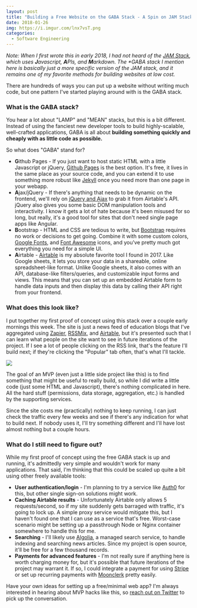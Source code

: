 ```yaml
---
layout: post
title: "Building a Free Website on the GABA Stack - A Spin on JAM Stack"
date: 2018-01-26
img: https://i.imgur.com/lnx7vsT.png
categories:
  - Software Engineering
---
```


_Note: When I first wrote this in early 2018, I had not heard of the [JAM Stack](https://jamstack.org/), which uses **J**avascript, **A**PIs, and **M**arkdown. The **GABA* stack I mention here is basically just a more specific version of the JAM stack, and it remains one of my favorite methods for building websites at low cost._

There are hundreds of ways you can put up a website without writing much code, but one pattern I've started playing around with is the GABA stack.

### What is the GABA stack?
You hear a lot about "LAMP" and "MEAN" stacks, but this is a bit different. Instead of using the fanciest new developer tools to build highly-scalable, well-crafted applications, GABA is all about **building something quickly and cheaply with as little code as possible.**

So what does "GABA" stand for?

- **G**ithub Pages - If you just want to host static HTML with a little Javascript or jQuery, [Github Pages](https://pages.github.com/) is the best option. It's free, it lives in the same place as your source code, and you can extend it to use something more robust like [Jekyll](https://jekyllrb.com/) once you need more than one page in your webapp.
- **A**jax/jQuery - If there's anything that needs to be dynamic on the frontend, we'll rely on [jQuery and Ajax](https://api.jquery.com/category/ajax/) to grab it from Airtable's API. jQuery also gives you some basic DOM manipulation tools and interactivity. I know it gets a lot of hate because it's been misused for so long, but really, it's a good tool for sites that don't need single page apps like Angular.
- **B**ootstrap - HTML and CSS are tedious to write, but [Bootstrap](http://getbootstrap.com/) requires no work or decisions to get going. Combine it with some custom colors, [Google Fonts](https://fonts.google.com/), and [Font Awesome](https://fontawesome.com/) icons, and you've pretty much got everything you need for a simple UI.
- **A**irtable - [Airtable](https://airtable.com/invite/r/4EaSmQNr) is my absolute favorite tool I found in 2017. Like Google sheets, it lets you store your data in a shareable, online spreadsheet-like format. Unlike Google sheets, it also comes with an API, database-like filters/queries, and customizable input forms and views. This means that you can set up an embedded Airtable form to handle data inputs and then display this data by calling their API right from your frontend.

### What does this look like?
I put together my first proof of concept using this stack over a couple early mornings this week. The site is just a news feed of education blogs that I've aggregated using [Zapier](https://zapier.com/), [RSSMix](http://www.rssmix.com/), and [Airtable](https://airtable.com/invite/r/4EaSmQNr), but it's presented such that I can learn what people on the site want to see in future iterations of the project. If I see a lot of people clicking on the RSS link, that's the feature I'll build next; if they're clicking the "Popular" tab often, that's what I'll tackle.

![](https://i.imgur.com/GBvNz8x.png)

The goal of an MVP (even just a little side project like this) is to find something that might be useful to really build, so while I did write a little code (just some HTML and Javascript), there's nothing complicated in here. All the hard stuff (permissions, data storage, aggregation, etc.) is handled by the supporting services.

Since the site costs me (practically) nothing to keep running, I can just check the traffic every few weeks and see if there's any indication for what to build next. If nobody uses it, I'll try something different and I'll have lost almost nothing but a couple hours.

### What do I still need to figure out?
While my first proof of concept using the free GABA stack is up and running, it's admittedly very simple and wouldn't work for many applications. That said, I'm thinking that this could be scaled up quite a bit using other freely available tools:

- **User authentication/login** - I'm planning to try a service like [Auth0](https://auth0.com/) for this, but other single sign-on solutions might work.
- **Caching Airtable results** - Unfortunately Airtable only allows 5 requests/second, so if my site suddenly gets barraged with traffic, it's going to lock up. A simple proxy service would mitigate this, but I haven't found one that I can use as a service that's free. Worst-case scenario might be setting up a passthrough Node or Nginx container somewhere to handle this for me.
- **Searching** - I'll likely use [Algolia](https://www.algolia.com/), a managed search service, to handle indexing and searching news articles. Since my project is open source, it'll be free for a few thousand records.
- **Payments for advanced features** - I'm not really sure if anything here is worth charging money for, but it's possible that future iterations of the project may warrant it. If so, I could integrate a payment for using [Stripe](https://stripe.com/) or set up recurring payments with [Moonclerk](https://www.moonclerk.com/) pretty easily.

Have your own ideas for setting up a free/minimal web app? I'm always interested in hearing about MVP hacks like this, so [reach out on Twitter](https://twitter.com/karllhughes) to pick up the conversation.
